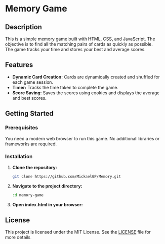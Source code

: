 # Memory Game

## Description
This is a simple memory game built with HTML, CSS, and JavaScript. The objective is to find all the matching pairs of cards as quickly as possible. The game tracks your time and stores your best and average scores.

## Features
- **Dynamic Card Creation:** Cards are dynamically created and shuffled for each game session.
- **Timer:** Tracks the time taken to complete the game.
- **Score Saving:** Saves the scores using cookies and displays the average and best scores.

## Getting Started

### Prerequisites
You need a modern web browser to run this game. No additional libraries or frameworks are required.

### Installation
1. **Clone the repository:**
   ```bash
   git clone https://github.com/MickaelGP/Memory.git

2. **Navigate to the project directory:**
   ```bash
   cd memory-game
   
3. **Open index.html in your browser:**

## License
This project is licensed under the MIT License. See the [LICENSE](./LICENSE) file for more details.